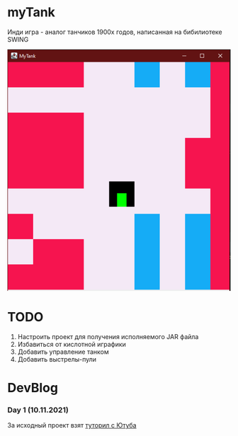 # myTank

Инди игра - аналог танчиков 1900х годов, написанная на бибилиотеке SWING

![game](img/1.png "Скриншот игры")

# TODO

1. Настроить проект для получения исполняемого JAR файла
2. Избавиться от кислотной играфики
3. Добавить управление танком
4. Добавить выстрелы-пули

# DevBlog

### Day 1 (10.11.2021)

За исходный проект взят [туторил с Ютуба](https://www.youtube.com/watch?v=GXL2MGKlRkw&t=3201s)